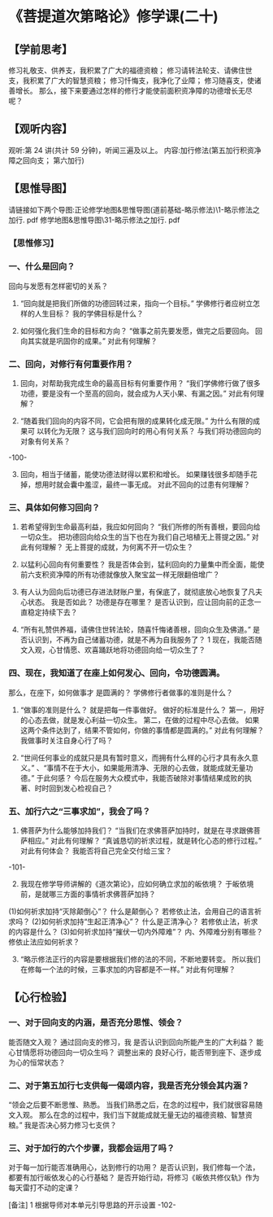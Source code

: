 
# 《菩提道次第略论》修学课(二十)

## 【学前思考】

修习礼敬支、供养支，我积累了广大的福德资粮；
修习请转法轮支、请佛住世支，我积累了广大的智慧资粮；
修习忏悔支，我净化了业障；
修习随喜支，使诸善增长。
那么，接下来要通过怎样的修行才能使前面积资净障的功德增长无尽呢？

## 【观听内容】

观听:第 24 讲(共计 59 分钟)，听闻三遍及以上。
内容:加行修法(第五加行积资净障之回向支；
第六加行)

## 【思惟导图】

请链接如下两个导图:正论修学地图&思惟导图(道前基础-略示修法)\1-略示修法之加行. pdf 修学地图&思惟导图\31-略示修法之加行. pdf

### 【思惟修习】

### 一、什么是回向？

回向与发愿有怎样密切的关系？

1. “回向就是把我们所做的功德回转过来，指向一个目标。”
   学佛修行者应树立怎样的人生目标？
   我的学佛目标是什么？

2. 如何强化我们生命的目标和方向？
   “做事之前先要发愿，做完之后要回向。
   回向其实就是巩固你的成果。”
   对此有何理解？

### 二、回向，对修行有何重要作用？

1. 回向，对帮助我完成生命的最高目标有何重要作用？
   “我们学佛修行做了很多功德，要是没有一个至高的回向，就会成为人天小果、有漏之因。”
   对此有何理解？

2. “随着我们回向的内容不同，它会把有限的成果转化成无限。”
   为什么有限的成果可
   以转化为无限？
   这与我们回向时的用心有何关系？
   与我们将功德回向的对象有何关系？

-100-

3. 回向，相当于储蓄，能使功德法财得以累积和增长。
   如果赚钱很多却随手花掉，想用时就会囊中羞涩，最终一事无成。
   对此不回向的过患有何理解？

### 三、具体如何修习回向？

1. 若希望得到生命最高利益，我应如何回向？
   “我们所修的所有善根，要回向给一切众生。
   把功德回向给众生的当下也在为我们自己培植无上菩提之因。”
   对此有何理解？
   无上菩提的成就，为何离不开一切众生？

2. 以猛利心回向有何重要性？
   我是否体会到，猛利回向的力量集中而全面，能使前六支积资净障的所有功德就像放入聚宝盆一样无限翻倍增广？

3. 有人认为回向后功德已存进法财账户里，有保底了，就彻底放心地恢复了凡夫心状态。
   我是否如此？
   功德是存在哪里？
   是否认识到，应让回向前的正念一直稳定持续下去？

4. “所有礼赞供养福，请佛住世转法轮，随喜忏悔诸善根，回向众生及佛道。”
   是否认识到，不再为自己储蓄功德，就是不再为自我服务了？
   1 现在，我能否随文入观，心甘情愿、欢喜踊跃地将功德回向给一切众生了？

### 四、现在，我知道了在座上如何发心、回向，令功德圆满。

那么，在座下，如何做事才
是圆满的？
学佛修行者做事的准则是什么？

1. “做事的准则是什么？
   就是把每一件事做好。
   做好的标准是什么？
   第一，用好的心态去做，就是发心利益一切众生。
   第二，在做的过程中尽心去做。
   如果这两个条件达到了，结果不管如何，你做的事情都是圆满的。”
   对此有何理解？
   我做事时关注自身心行了吗？

2. “世间任何事业的成就只是具有暂时意义，而拥有什么样的心行才具有永久意义。”
   、“事情不在于大小，如果能用清净、无限的心去做，就能成就无量功德。”
   于此何感？
   今后在服务大众模式中，我能否破除对事情结果成败的执著、时时回到发心检视自己？

### 五、加行六之“三事求加”，我会了吗？

1. 佛菩萨为什么能够加持我们？
   “当我们在求佛菩萨加持时，就是在寻求跟佛菩萨相应。”
   对此有何理解？
   “真诚恳切的祈求过程，就是转化心态的修行过程。”
   对此有何体会？
   我能否将自己完全交付给三宝？

-101-

2. 我现在修学导师讲解的《道次第论》，应如何确立求加的皈依境？
   于皈依境前，是就哪三方面的事情祈求佛菩萨加持？

(1)如何祈求加持“灭除颠倒心”？
什么是颠倒心？
若修依止法，会用自己的语言祈求吗？
(2)如何祈求加持“生起正清净心”？
什么是正清净心？
若修依止法，祈求的内容是什么？
(3)如何祈求加持“摧伏一切内外障难”？
内、外障难分别有哪些？
修依止法应如何祈求？

3. “略示修法正行的内容是要根据我们修的法的不同，不断地要转变。
   所以我们在修每一个法的时候，三事求加的内容都是不一样。”
   对此有何理解？

## 【心行检验】

### 一、对于回向支的内涵，是否充分思惟、领会？

能否随文入观？
通过回向支的修习，我
是否认识到回向所能产生的广大利益？
能心甘情愿将功德回向一切众生吗？
调整出来的
良好心行，能否带到座下、逐步成为心的恒常状态？

### 二、对于第五加行七支供每一偈颂内容，我是否充分领会其内涵？

“领会之后要不断思惟、熟悉。
当我们熟悉之后，在念的过程中，我们就很容易随文入观。
那么在念的过程中，我们当下就能成就无量无边的福德资粮、智慧资粮。”
我是否决心努力修习七支供？

### 三、对于加行的六个步骤，我都会运用了吗？

对于每一加行能否准确用心，达到修行的功用？
是否认识到，我们修每一个法，都要有加行皈依发心的心行基础？
是否开始行动，将修习《皈依共修仪轨》作为每天雷打不动的定课？

[备注]
1 根据导师对本单元引导思路的开示设置
-102-